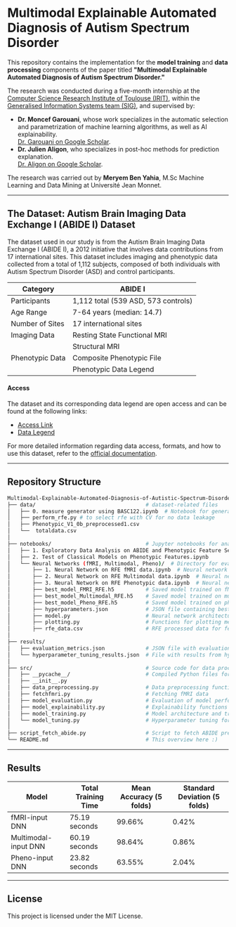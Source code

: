 # Multimodal Explainable Automated Diagnosis of Autism Spectrum Disorder

This repository contains the implementation for the **model training** and **data processing** components of the paper titled **"Multimodal Explainable Automated Diagnosis of Autism Spectrum Disorder."**

The research was conducted during a five-month internship at the [Computer Science Research Institute of Toulouse (IRIT)](https://www.irit.fr/en/home/), within the [Generalised Information Systems team (SIG)](https://www.irit.fr/en/departement/dep-data-management/sig-team/), 
and supervised by:
- **Dr. Moncef Garouani**, whose work specializes in the automatic selection and parametrization of machine learning algorithms, as well as AI explainability. <br>
  [Dr. Garouani on Google Scholar](https://scholar.google.fr/citations?user=4nXi7GAAAAAJ&hl=fr).
- **Dr. Julien Aligon**, who specializes in post-hoc methods for prediction explanation. <br>
  [Dr. Aligon on Google Scholar](https://scholar.google.fr/citations?user=SL-IYIQAAAAJ&hl=fr).

The research was carried out by **Meryem Ben Yahia**, M.Sc Machine Learning and Data Mining at Université Jean Monnet.

---
## The Dataset: Autism Brain Imaging Data Exchange I (ABIDE I) Dataset

The dataset used in our study is from the Autism Brain Imaging Data Exchange I (ABIDE I), a 2012 initiative that involves data contributions from 17 international sites. This dataset includes imaging and phenotypic data collected from a total of 1,112 subjects, composed of both individuals with Autism Spectrum Disorder (ASD) and control participants. 

| Category         | ABIDE I                               |
|------------------|---------------------------------------|
| Participants     | 1,112 total (539 ASD, 573 controls)   |
| Age Range        | 7-64 years (median: 14.7)             |
| Number of Sites  | 17 international sites                |
| Imaging Data     | Resting State Functional MRI         
|                  | Structural MRI                      |
| Phenotypic Data  | Composite Phenotypic File           |
|                  | Phenotypic Data Legend              |

#### Access
The dataset and its corresponding data legend are open access and can be found at the following links:
- [Access Link](https://fcon_1000.projects.nitrc.org/indi/abide/abide_I.html)
- [Data Legend](https://fcon_1000.projects.nitrc.org/indi/abide/ABIDEII_Data_Legend.pdf)

For more detailed information regarding data access, formats, and how to use this dataset, refer to the [official documentation](https://fcon_1000.projects.nitrc.org/indi/abide/).


---
## Repository Structure
```bash
Multimodal-Explainable-Automated-Diagnosis-of-Autistic-Spectrum-Disorder/
├── data/                                   # dataset-related files
│   ├── 0. measure generator using BASC122.ipynb  # Notebook for generating measures using the BASC122 atlas
│   ├── perform_rfe.py # to select rfe with CV for no data leakage
│   ├── Phenotypic_V1_0b_preprocessed1.csv     
│   └──  totaldata.csv                        
│ 
├── notebooks/                              # Jupyter notebooks for analysis and model development
│   ├── 1. Exploratory Data Analysis on ABIDE and Phenotypic Feature Selection.ipynb  
│   ├── 2. Test of Classical Models on Phenotypic Features.ipynb 
│   └── Neural Networks (fMRI, Multimodal, Pheno)/  # Directory for eval of neural network models
│       ├── 1. Neural Network on RFE fMRI data.ipynb  # Neural network model training on fMRI data
│       ├── 2. Neural Network on RFE Multimodal data.ipynb  # Neural network model training on multimodal data
│       ├── 3. Neural Network on RFE Phenotypic data.ipynb  # Neural network model training on phenotypic data
│       ├── best_model_FMRI_RFE.h5          # Saved model trained on fMRI data
│       ├── best_model_Multimodal_RFE.h5    # Saved model trained on multimodal data
│       ├── best_model_Pheno_RFE.h5         # Saved model trained on phenotypic data
│       ├── hyperparameters.json            # JSON file containing best model hyperparameters
│       ├── model.py                        # Neural network architecture definition
│       ├── plotting.py                     # Functions for plotting metrics
│       ├── rfe_data.csv                    # RFE processed data for feature selection
│  
├── results/                               
│   ├── evaluation_metrics.json             # JSON file with evaluation metrics
│   └── hyperparameter_tuning_results.json  # File with results from hyperparameter tuning for classical models
│   
├── src/                                    # Source code for data processing, model building, and evaluation
│   ├── __pycache__/                        # Compiled Python files for optimization
│   ├── __init__.py                         
│   ├── data_preprocessing.py               # Data preprocessing functions
│   ├── fetchfmri.py                        # Fetching fMRI data
│   ├── model_evaluation.py                 # Evaluation of model performance
│   ├── model_explainability.py             # Explainability functions (e.g., SHAP)
│   ├── model_training.py                   # Model architecture and training routines
│   └── model_tuning.py                     # Hyperparameter tuning for the model
│
├── script_fetch_abide.py                   # Script to fetch ABIDE pre-processed CPAC Pipeline
└── README.md                               # This overview here :)
```
---
## Results

| Model      | Total Training Time | Mean Accuracy (5 folds) | Standard Deviation (5 folds) |
|------------|---------------------|-------------------------|------------------------------|
| fMRI-input DNN      | 75.19 seconds        | 99.66%                  | 0.42%                        |
| Multimodal-input DNN | 60.19 seconds        | 98.64%                  | 0.86%                        |
| Pheno-input DNN      | 23.82 seconds        | 63.55%                  | 2.04%                        |



---
## License

This project is licensed under the MIT License. 

